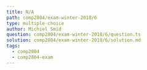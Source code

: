 ```yaml
---
title: N/A
path: comp2804/exam-winter-2018/6
type: multiple-choice
author: Michiel Smid
question: comp2804/exam-winter-2018/6/question.ts
solution: comp2804/exam-winter-2018/6/solution.md
tags:
  - comp2804
  - comp2804-exam
---
```

